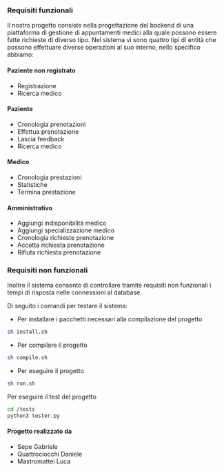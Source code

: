 ### Requisiti funzionali
Il nostro progetto consiste nella progettazione del backend di una piattaforma di gestione di appuntamenti medici alla quale possono essere fatte richieste di diverso tipo. 
Nel sistema vi sono quattro tipi di entità che possono effettuare diverse operazioni al suo interno, nello specifico abbiamo:  
#### Paziente non registrato 
- Registrazione
- Ricerca medico
#### Paziente
- Cronologia prenotazioni
- Effettua prenotazione
- Lascia feedback
- Ricerca medico
#### Medico
- Cronologia prestazioni 
- Statistiche
- Termina prestazione
#### Amministrativo
- Aggiungi indisponibilità medico
- Aggiungi specializzazione medico
- Cronologia richieste prenotazione
- Accetta richiesta prenotazione
- Rifiuta richiesta prenotazione

### Requisiti non funzionali

Inoltre il sistema consente di controllare tramite requisiti non funzionali i tempi di risposta nelle connessioni al database.

Di seguito i comandi per testare il sistema:

- Per installare i pacchetti necessari alla compilazione del progetto
```sh
sh install.sh
```

- Per compilare il progetto 
```sh
sh compile.sh
```

- Per eseguire il progetto 
```sh
sh run.sh
```


Per eseguire il test del progetto 
```sh 
cd /tests
python3 tester.py
```


#### Progetto realizzato da
- Sepe Gabriele
- Quattrociocchi Daniele
- Mastromattei Luca